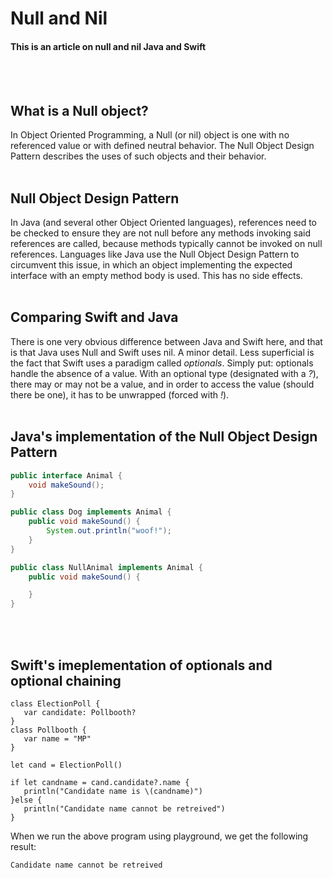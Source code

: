 # Null and Nil
#### **This is an article on null and nil Java and Swift**
<br></br>
## What is a Null object?
In Object Oriented Programming, a Null (or nil) object is one with no referenced value or with defined neutral behavior. The Null Object Design Pattern describes the uses of such objects and their behavior.
<br></br>
## Null Object Design Pattern
In Java (and several other Object Oriented languages), references need to be checked to ensure they are not null before any methods invoking said references are called, because methods typically cannot be invoked on null references.
Languages like Java use the Null Object Design Pattern to circumvent this issue, in which an object implementing the expected interface with an empty method body is used. This has no side effects.
<br></br>
## Comparing Swift and Java
There is one very obvious difference between Java and Swift here, and that is that Java uses Null and Swift uses nil. A minor detail. Less superficial is the fact that Swift uses a paradigm called *optionals*. Simply put: optionals handle the absence of a value. With an optional type (designated with a *?*), there may or may not be a value, and in order to access the value (should there be one), it has to be unwrapped (forced with *!*).
<br></br>
## Java's implementation of the Null Object Design Pattern
```java
public interface Animal {
	void makeSound();
}

public class Dog implements Animal {
	public void makeSound() {
		System.out.println("woof!");
	}
}

public class NullAnimal implements Animal {
	public void makeSound() {

	}
}
```
<br></br>
## Swift's imeplementation of optionals and optional chaining
```
class ElectionPoll {
   var candidate: Pollbooth?
}
class Pollbooth {
   var name = "MP"
}

let cand = ElectionPoll()
   
if let candname = cand.candidate?.name {
   println("Candidate name is \(candname)")
}else {
   println("Candidate name cannot be retreived")
}
```
When we run the above program using playground, we get the following result:
```
Candidate name cannot be retreived
```
